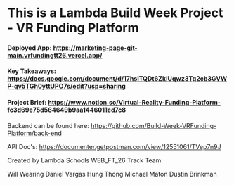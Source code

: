 # This is a Lambda Build Week Project - VR Funding Platform

#### Deployed App: https://marketing-page-git-main.vrfundingtt26.vercel.app/

#### Key Takeaways: https://docs.google.com/document/d/17hslTQDt6ZklUqwz3Tg2cb3GVWP-qv5TGh0yttUPO7s/edit?usp=sharing

#### Project Brief: https://www.notion.so/Virtual-Reality-Funding-Platform-fc3d69e75d564649b9aa1446011ed7c8

Backend can be found here: https://github.com/Build-Week-VRFunding-Platform/back-end

API Doc's: https://documenter.getpostman.com/view/12551061/TVep7n9J

Created by Lambda Schools WEB_FT_26 Track Team:

Will Wearing
Daniel Vargas
Hung Thong
Michael Maton
Dustin Brinkman
